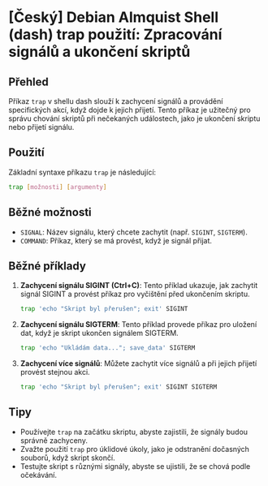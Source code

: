 # [Český] Debian Almquist Shell (dash) trap použití: Zpracování signálů a ukončení skriptů

## Přehled
Příkaz `trap` v shellu dash slouží k zachycení signálů a provádění specifických akcí, když dojde k jejich přijetí. Tento příkaz je užitečný pro správu chování skriptů při nečekaných událostech, jako je ukončení skriptu nebo přijetí signálu.

## Použití
Základní syntaxe příkazu `trap` je následující:

```sh
trap [možnosti] [argumenty]
```

## Běžné možnosti
- `SIGNAL`: Název signálu, který chcete zachytit (např. `SIGINT`, `SIGTERM`).
- `COMMAND`: Příkaz, který se má provést, když je signál přijat.

## Běžné příklady
1. **Zachycení signálu SIGINT (Ctrl+C)**:
   Tento příklad ukazuje, jak zachytit signál SIGINT a provést příkaz pro vyčištění před ukončením skriptu.

   ```sh
   trap 'echo "Skript byl přerušen"; exit' SIGINT
   ```

2. **Zachycení signálu SIGTERM**:
   Tento příklad provede příkaz pro uložení dat, když je skript ukončen signálem SIGTERM.

   ```sh
   trap 'echo "Ukládám data..."; save_data' SIGTERM
   ```

3. **Zachycení více signálů**:
   Můžete zachytit více signálů a při jejich přijetí provést stejnou akci.

   ```sh
   trap 'echo "Skript byl přerušen"; exit' SIGINT SIGTERM
   ```

## Tipy
- Používejte `trap` na začátku skriptu, abyste zajistili, že signály budou správně zachyceny.
- Zvažte použití `trap` pro úklidové úkoly, jako je odstranění dočasných souborů, když skript skončí.
- Testujte skript s různými signály, abyste se ujistili, že se chová podle očekávání.